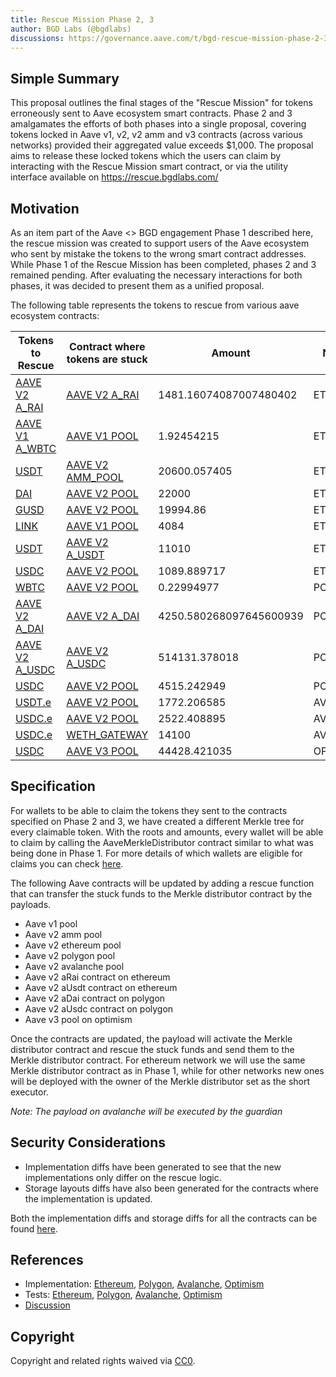 ```yaml
---
title: Rescue Mission Phase 2, 3
author: BGD Labs (@bgdlabs)
discussions: https://governance.aave.com/t/bgd-rescue-mission-phase-2-3/14309
---
```


## Simple Summary

This proposal outlines the final stages of the "Rescue Mission" for tokens erroneously sent to Aave ecosystem smart contracts. Phase 2 and 3 amalgamates the efforts of both phases into a single proposal, covering tokens locked in Aave v1, v2, v2 amm and v3 contracts (across various networks) provided their aggregated value exceeds $1,000. The proposal aims to release these locked tokens which the users can claim by interacting with the Rescue Mission smart contract, or via the utility interface available on https://rescue.bgdlabs.com/

## Motivation

As an item part of the Aave <> BGD engagement Phase 1 described here, the rescue mission was created to support users of the Aave ecosystem who sent by mistake the tokens to the wrong smart contract addresses. While Phase 1 of the Rescue Mission has been completed, phases 2 and 3 remained pending. After evaluating the necessary interactions for both phases, it was decided to present them as a unified proposal.

The following table represents the tokens to rescue from various aave ecosystem contracts:

| Tokens to Rescue                                                                             | Contract where tokens are stuck                                                                    | Amount                  | Network   |
| -------------------------------------------------------------------------------------------- | -------------------------------------------------------------------------------------------------- | ----------------------- | --------- |
| [AAVE V2 A_RAI](https://etherscan.io/address/0xc9BC48c72154ef3e5425641a3c747242112a46AF)     | [AAVE V2 A_RAI](https://etherscan.io/address/0xc9BC48c72154ef3e5425641a3c747242112a46AF)           | 1481.16074087007480402  | ETHEREUM  |
| [AAVE V1 A_WBTC](https://etherscan.io/address/0xFC4B8ED459e00e5400be803A9BB3954234FD50e3)    | [AAVE V1 POOL](https://etherscan.io/address/0x398eC7346DcD622eDc5ae82352F02bE94C62d119)            | 1.92454215              | ETHEREUM  |
| [USDT](https://etherscan.io/address/0xdac17f958d2ee523a2206206994597c13d831ec7)              | [AAVE V2 AMM_POOL](https://etherscan.io/address/0x7937D4799803FbBe595ed57278Bc4cA21f3bFfCB)        | 20600.057405            | ETHEREUM  |
| [DAI](https://etherscan.io/address/0x6b175474e89094c44da98b954eedeac495271d0f)               | [AAVE V2 POOL](https://etherscan.io/address/0x7d2768dE32b0b80b7a3454c06BdAc94A69DDc7A9)            | 22000                   | ETHEREUM  |
| [GUSD](https://etherscan.io/address/0x056fd409e1d7a124bd7017459dfea2f387b6d5cd)              | [AAVE V2 POOL](https://etherscan.io/address/0x7d2768dE32b0b80b7a3454c06BdAc94A69DDc7A9)            | 19994.86                | ETHEREUM  |
| [LINK](https://etherscan.io/address/0x514910771af9ca656af840dff83e8264ecf986ca)              | [AAVE V1 POOL](https://etherscan.io/address/0x398eC7346DcD622eDc5ae82352F02bE94C62d119)            | 4084                    | ETHEREUM  |
| [USDT](https://etherscan.io/address/0xdac17f958d2ee523a2206206994597c13d831ec7)              | [AAVE V2 A_USDT](https://etherscan.io/address/0x3Ed3B47Dd13EC9a98b44e6204A523E766B225811)          | 11010                   | ETHEREUM  |
| [USDC](https://etherscan.io/address/0xa0b86991c6218b36c1d19d4a2e9eb0ce3606eb48)              | [AAVE V2 POOL](https://etherscan.io/address/0x7d2768dE32b0b80b7a3454c06BdAc94A69DDc7A9)            | 1089.889717             | ETHEREUM  |
| [WBTC](https://polygonscan.com/address/0x1bfd67037b42cf73acf2047067bd4f2c47d9bfd6)           | [AAVE V2 POOL](https://polygonscan.com/address/0x8dFf5E27EA6b7AC08EbFdf9eB090F32ee9a30fcf)         | 0.22994977              | POLYGON   |
| [AAVE V2 A_DAI](https://polygonscan.com/address/0x27F8D03b3a2196956ED754baDc28D73be8830A6e)  | [AAVE V2 A_DAI](https://polygonscan.com/address/0x27F8D03b3a2196956ED754baDc28D73be8830A6e)        | 4250.580268097645600939 | POLYGON   |
| [AAVE V2 A_USDC](https://polygonscan.com/address/0x1a13F4Ca1d028320A707D99520AbFefca3998b7F) | [AAVE V2 A_USDC](https://polygonscan.com/address/0x1a13F4Ca1d028320A707D99520AbFefca3998b7F)       | 514131.378018           | POLYGON   |
| [USDC](https://polygonscan.com/address/0x2791bca1f2de4661ed88a30c99a7a9449aa84174)           | [AAVE V2 POOL](https://polygonscan.com/address/0x8dFf5E27EA6b7AC08EbFdf9eB090F32ee9a30fcf)         | 4515.242949             | POLYGON   |
| [USDT.e](https://snowtrace.io/address/0xc7198437980c041c805a1edcba50c1ce5db95118)            | [AAVE V2 POOL](https://snowtrace.io/address/0x4F01AeD16D97E3aB5ab2B501154DC9bb0F1A5A2C)            | 1772.206585             | AVALANCHE |
| [USDC.e](https://snowtrace.io/address/0xa7d7079b0fead91f3e65f86e8915cb59c1a4c664)            | [AAVE V2 POOL](https://snowtrace.io/address/0x4F01AeD16D97E3aB5ab2B501154DC9bb0F1A5A2C)            | 2522.408895             | AVALANCHE |
| [USDC.e](https://snowtrace.io/address/0xa7d7079b0fead91f3e65f86e8915cb59c1a4c664)            | [WETH_GATEWAY](https://snowtrace.io/address/0x8a47F74d1eE0e2edEB4F3A7e64EF3bD8e11D27C8)            | 14100             | AVALANCHE |
| [USDC](https://optimistic.etherscan.io/address/0x7f5c764cbc14f9669b88837ca1490cca17c31607)   | [AAVE V3 POOL](https://optimistic.etherscan.io/address/0x794a61358D6845594F94dc1DB02A252b5b4814aD) | 44428.421035            | OPTIMISM  |

## Specification

For wallets to be able to claim the tokens they sent to the contracts specified on Phase 2 and 3, we have created a different Merkle tree for every claimable token. With the roots and amounts, every wallet will be able to claim by calling the AaveMerkleDistributor contract similar to what was being done in Phase 1. For more details of which wallets are eligible for claims you can check [here](https://github.com/bgd-labs/rescue-mission-phase-2-3/blob/main/js-scripts/maps/usersAmounts.json).

The following Aave contracts will be updated by adding a rescue function that can transfer the stuck funds to the Merkle distributor contract by the payloads.

- Aave v1 pool
- Aave v2 amm pool
- Aave v2 ethereum pool
- Aave v2 polygon pool
- Aave v2 avalanche pool
- Aave v2 aRai contract on ethereum
- Aave v2 aUsdt contract on ethereum
- Aave v2 aDai contract on polygon
- Aave v2 aUsdc contract on polygon
- Aave v3 pool on optimism

Once the contracts are updated, the payload will activate the Merkle distributor contract and rescue the stuck funds and send them to the Merkle distributor contract. For ethereum network we will use the same Merkle distributor contract as in Phase 1, while for other networks new ones will be deployed with the owner of the Merkle distributor set as the short executor.

_Note: The payload on avalanche will be executed by the guardian_

## Security Considerations

- Implementation diffs have been generated to see that the new implementations only differ on the rescue logic.
- Storage layouts diffs have also been generated for the contracts where the implementation is updated.

Both the implementation diffs and storage diffs for all the contracts can be found [here](https://github.com/bgd-labs/rescue-mission-phase-2-3/tree/main/diffs).

## References

- Implementation: [Ethereum](https://github.com/bgd-labs/rescue-mission-phase-2-3/blob/main/src/contracts/EthRescueMissionPayload.sol), [Polygon](https://github.com/bgd-labs/rescue-mission-phase-2-3/blob/main/src/contracts/PolRescueMissionPayload.sol), [Avalanche](https://github.com/bgd-labs/rescue-mission-phase-2-3/blob/main/src/contracts/AvaRescueMissionPayload.sol), [Optimism](https://github.com/bgd-labs/rescue-mission-phase-2-3/blob/main/src/contracts/OptRescueMissionPayload.sol)
- Tests: [Ethereum](https://github.com/bgd-labs/rescue-mission-phase-2-3/blob/main/tests/EthRescueMissionPayload.t.sol), [Polygon](https://github.com/bgd-labs/rescue-mission-phase-2-3/blob/main/tests/PolRescueMissionPayload.t.sol), [Avalanche](https://github.com/bgd-labs/rescue-mission-phase-2-3/blob/main/tests/AvaRescueMissionPayload.t.sol), [Optimism](https://github.com/bgd-labs/rescue-mission-phase-2-3/blob/main/tests/OptRescueMissionPayload.t.sol)
- [Discussion](https://governance.aave.com/t/bgd-rescue-mission-phase-2-3/14309)

## Copyright

Copyright and related rights waived via [CC0](https://creativecommons.org/publicdomain/zero/1.0/).
